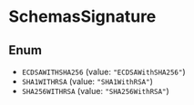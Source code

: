 # SchemasSignature

## Enum

* `ECDSAWITHSHA256` (value: `"ECDSAWithSHA256"`)
* `SHA1WITHRSA` (value: `"SHA1WithRSA"`)
* `SHA256WITHRSA` (value: `"SHA256WithRSA"`)
